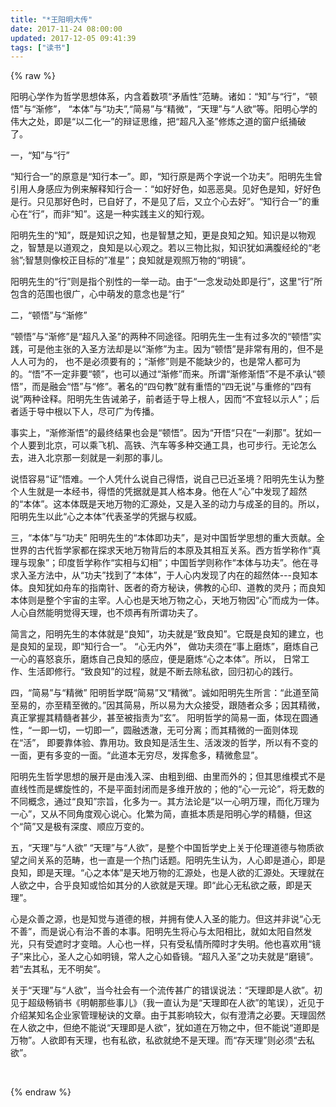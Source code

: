 ```yaml
---
title: "*王阳明大传"
date: 2017-11-24 08:00:00
updated: 2017-12-05 09:41:39
tags: ["读书"]
---
```

{% raw %}
<p>阳明心学作为哲学思想体系，内含着数项“矛盾性”范畴。诸如：“知”与“行”，“顿悟”与“渐修”， “本体”与“功夫”,“简易”与“精微”，“天理”与“人欲”等。阳明心学的伟大之处，即是“以二化一”的辩证思维，把“超凡入圣”修炼之道的窗户纸捅破了。&nbsp;</p><p>一，“知”与“行”&nbsp;</p><p>“知行合一”的原意是“知行本一”。即，“知行原是两个字说一个功夫”。阳明先生曾引用人身感应为例来解释知行合一：“如好好色，如恶恶臭。见好色是知，好好色是行。只见那好色时，已自好了，不是见了后，又立个心去好”。“知行合一”的重心在“行”，而非“知”。这是一种实践主义的知行观。&nbsp;</p><p>阳明先生的“知”，既是知识之知，也是智慧之知，更是良知之知。知识是以物观之，智慧是以道观之，良知是以心观之。若以三物比拟，知识犹如满腹经纶的“老翁”;智慧则像校正目标的”准星”；良知就是观照万物的“明镜”。&nbsp;</p><p>阳明先生的“行”则是指个别性的一举一动。由于“一念发动处即是行”，这里“行”所包含的范围也很广，心中萌发的意念也是“行”&nbsp;</p><p>二，“顿悟”与“渐修”&nbsp;</p><p>“顿悟”与“渐修”是“超凡入圣”的两种不同途径。阳明先生一生有过多次的“顿悟”实践，可是他主张的入圣方法却是以“渐修”为主。因为“顿悟”是非常有用的，但不是人人可为的， 也不是必须要有的；“渐修”则是不能缺少的，也是常人都可为的。“悟”不一定非要“顿”，也可以通过“渐修”而来。所谓“渐修渐悟”不是不承认“顿悟”，而是融会“悟”与“修”。著名的“四句教”就有重悟的“四无说”与重修的“四有说”两种诠释。阳明先生告诫弟子，前者适于导上根人，因而“不宜轻以示人”；后者适于导中根以下人，尽可广为传播。&nbsp;</p><p>事实上，“渐修渐悟”的最终结果也会是“顿悟”。因为“开悟“只在“一刹那”。犹如一个人要到北京，可以乘飞机、高铁、汽车等多种交通工具，也可步行。无论怎么去，进入北京那一刻就是一刹那的事儿。&nbsp;</p><p>说悟容易“证”悟难。一个人凭什么说自己得悟，说自己已近圣境？阳明先生认为整个人生就是一本经书，得悟的凭据就是其人格本身。他在人“心”中发现了超然的“本体”。这本体既是天地万物的汇源处，又是入圣的动力与成圣的目的。所以，阳明先生以此“心之本体”代表圣学的凭据与权威。&nbsp;</p><p>三，“本体”与“功夫” 阳明先生的“本体即功夫”，是对中国哲学思想的重大贡献。全世界的古代哲学家都在探求天地万物背后的本原及其相互关系。西方哲学称作“真理与现象”；印度哲学称作“实相与幻相”；中国哲学则称作“本体与功夫”。他在寻求入圣方法中，从“功夫”找到了“本体”，于人心内发现了内在的超然体---良知本体。良知犹如舟车的指南针、医者的奇方秘诀，佛教的心印、道教的灵丹；而良知本体则是整个宇宙的主宰。人心也是天地万物之心，天地万物因“心”而成为一体。人心自然能明觉得天理，也不烦再有所谓功夫了。&nbsp;</p><p>简言之，阳明先生的本体就是“良知”，功夫就是“致良知”。它既是良知的建立，也是良知的呈现，即“知行合一”。 “心无内外”， 做功夫须在“事上磨炼”，磨炼自己一心的喜怒哀乐，磨炼自己良知的感应，便是磨炼“心之本体”。所以， 日常工作、生活即修行。“致良知”的过程，就是不断去除私欲，回归初心的践行。&nbsp;</p><p>四，“简易”与“精微” 阳明哲学既“简易”又“精微”。诚如阳明先生所言：“此道至简至易的，亦至精至微的。”因其简易，所以易为大众接受，跟随者众多；因其精微，真正掌握其精髓者甚少，甚至被指责为“玄”。 阳明哲学的简易一面，体现在圆通性，“一即一切，一切即一”，圆融透澈，无可分离；而其精微的一面则体现在“活”， 即要靠体验、靠用功。致良知是活生生、活泼泼的哲学，所以有不变的一面，更有多变的一面。“此道本无穷尽，发挥愈多，精微愈显”。&nbsp;</p><p>阳明先生哲学思想的展开是由浅入深、由粗到细、由里而外的；但其思维模式不是直线性而是螺旋性的，不是平面封闭而是多维开放的；他的“心一元论”，将无数的不同概念，通过“良知”宗旨，化多为一。其方法论是“以一心明万理，而化万理为一心”，又从不同角度观心说心。化繁为简，直抵本质是阳明心学的精髓，但这个“简”又是极有深度、顺应万变的。&nbsp;</p><p>五，“天理”与“人欲” “天理”与“人欲”，是整个中国哲学史上关于伦理道德与物质欲望之间关系的范畴，也一直是一个热门话题。阳明先生认为，人心即是道心，即是良知，即是天理。“心之本体”是天地万物的汇源处，也是人欲的汇源处。天理就在人欲之中，合乎良知或恰如其分的人欲就是天理。即“此心无私欲之蔽，即是天理”。&nbsp;</p><p>心是众善之源，也是知觉与道德的根，并拥有使人入圣的能力。但这并非说“心无不善”，而是说心有治不善的本事。阳明先生将心与太阳相比，就如太阳自然发光，只有受遮时才变暗。人心也一样，只有受私情所障时才失明。他也喜欢用“镜子”来比心，圣人之心如明镜，常人之心如昏镜。“超凡入圣”之功夫就是“磨镜”。 若“去其私，无不明矣”。&nbsp;</p><p>关于“天理”与“人欲”，当今社会有一个流传甚广的错误说法：“天理即是人欲”。初见于超级畅销书《明朝那些事儿》（我一直认为是“天理即在人欲”的笔误），近见于介绍某知名企业家管理秘诀的文章。由于其影响较大，似有澄清之必要。天理固然在人欲之中，但绝不能说“天理即是人欲”，犹如道在万物之中，但不能说“道即是万物”。人欲即有天理，也有私欲，私欲就绝不是天理。而“存天理”则必须“去私欲”。</p><p><br/></p>
{% endraw %}
